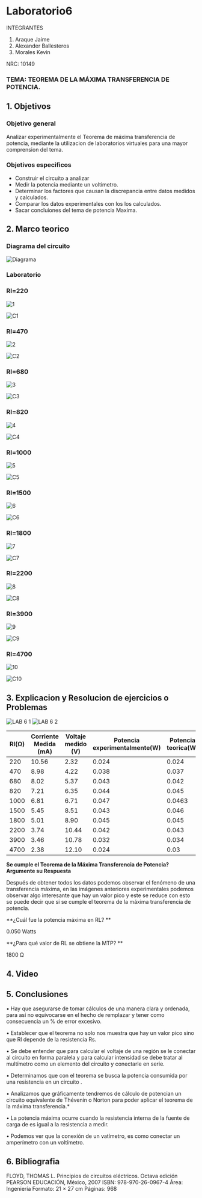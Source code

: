 # Laboratorio6
INTEGRANTES

1. Araque Jaime
2. Alexander Ballesteros
3. Morales Kevin

NRC: 10149
### TEMA:  TEOREMA DE LA MÁXIMA TRANSFERENCIA DE POTENCIA.
## 1. Objetivos
### Objetivo general

Analizar experimentalmente el Teorema de máxima transferencia de potencia, mediante la utilizacion de laboratorios virtuales para una mayor comprension del tema.


### Objetivos especificos

* Construir el circuito a analizar
* Medir la potencia mediante un voltimetro.
* Determinar los factores que causan la discrepancia entre datos medidos y calculados.
* Comparar los datos experimentales con los los calculados.
* Sacar concluiones del tema de potencia Maxima.




## 2. Marco teorico

### Diagrama del circuito
![Diagrama](https://user-images.githubusercontent.com/93224166/149448353-54302335-992c-4d17-bc17-afa5e326a937.png)

### Laboratorio

### Rl=220
![1](https://user-images.githubusercontent.com/93224166/149514555-ef349622-0fe8-4756-8efb-c465c7a63d7b.png)

![C1](https://user-images.githubusercontent.com/93951775/149524833-65d7c647-bcc9-42c4-967b-b227c6e3cd38.JPG)


### Rl=470
![2](https://user-images.githubusercontent.com/93224166/149435791-89dcf22f-9887-4877-8f06-231c28369443.png)

![C2](https://user-images.githubusercontent.com/93951775/149524847-a65e0e36-7d12-43bc-84f7-3f1a90babee6.JPG)

### Rl=680
![3](https://user-images.githubusercontent.com/93224166/149435794-d939d5e1-8d9f-4ce2-922d-03a8cadb63d1.png)

![C3](https://user-images.githubusercontent.com/93951775/149526331-c94ced73-f99e-4da9-bf73-dbd3f98a596c.JPG)

### Rl=820
![4](https://user-images.githubusercontent.com/93224166/149435797-4af980f0-3b01-47d8-9af1-0b9cf7e84821.png)

![C4](https://user-images.githubusercontent.com/93951775/149526340-d6adeeef-9bfb-4ec6-adf7-1cfb3a6afc99.JPG)

### Rl=1000
![5](https://user-images.githubusercontent.com/93224166/149522770-add1cf5d-50e7-4527-8a0c-d767c90f7e18.png)

![C5](https://user-images.githubusercontent.com/93951775/149524881-0b16dcd7-72c7-4444-aa78-fb359927e711.JPG)

### Rl=1500
![6](https://user-images.githubusercontent.com/93224166/149522824-ce858746-79d5-485d-8243-faa24d2462e4.png)

![C6](https://user-images.githubusercontent.com/93951775/149524885-8f089b5a-dca7-4530-b821-12e3bbb23880.JPG)

### Rl=1800
![7](https://user-images.githubusercontent.com/93224166/149522825-ca53c7ce-ac3d-4caa-bb34-fff60b9a3261.png)

![C7](https://user-images.githubusercontent.com/93951775/149524898-a40348f3-b53c-47d2-91be-c07df70a88c4.JPG)

### Rl=2200
![8](https://user-images.githubusercontent.com/93224166/149522816-44ece8f3-4316-4494-8a90-a666c699ad98.png)

![C8](https://user-images.githubusercontent.com/93951775/149524919-8106c93f-b904-429e-adbc-ae4d8ea6c2e4.JPG)

### Rl=3900
![9](https://user-images.githubusercontent.com/93224166/149522818-9b99925c-de48-499e-a144-3fce097de755.png)

![C9](https://user-images.githubusercontent.com/93951775/149524998-48df17be-af5c-45fa-b815-6995c9b03650.JPG)

### Rl=4700
![10](https://user-images.githubusercontent.com/93224166/149522821-bb214654-0adb-416d-9f44-171d55e6764f.png)

![C10](https://user-images.githubusercontent.com/93951775/149526375-6c65de9d-719c-4c12-af8a-d8a906d73a92.JPG)






## 3. Explicacion y Resolucion de ejercicios o Problemas

![LAB 6 1](https://user-images.githubusercontent.com/93951775/149522326-dddba019-a7fe-4ad8-b947-10deebf645ef.JPG)        ![LAB 6 2](https://user-images.githubusercontent.com/93951775/149522332-05dc2f58-9803-4fb1-86cc-56f0b14e41f0.JPG)


|Rl(Ω)|Corriente Medida (mA)|Voltaje medido (V)| Potencia experimentalmente(W)| Potencia teorica(W)|
|-------|----|---|---|----|
|220|10.56|2.32|0.024|0.024|
|470|8.98|4.22|0.038|0.037|
|680|8.02|5.37|0.043|0.042|
|820|7.21|6.35|0.044|0.045|
|1000|6.81|6.71|0.047|0.0463|
|1500|5.45|8.51|0.043|0.046|
|1800|5.01|8.90|0.045|0.045|
|2200|3.74|10.44|0.042|0.043|
|3900|3.46|10.78|0.032|0.034|
|4700|2.38|12.10|0.024|0.03|

**Se cumple el Teorema de la Máxima Transferencia de Potencia? Argumente su
Respuesta**

Después de obtener todos los datos podemos observar el fenómeno de una transferencia máxima, en las imágenes anteriores experimentales podemos observar algo interesante que hay un valor pico y este se reduce con esto se puede decir que si se cumple el teorema de la máxima transferencia de potencia. 

**¿Cuál fue la potencia máxima en RL? **

 0.050 Watts
 
**¿Para qué valor de RL se obtiene la MTP? ** 

1800 Ω


## 4. Video 
## 5. Conclusiones


•	Hay que asegurarse de tomar cálculos de una manera clara y ordenada, para así no equivocarse en el hecho de remplazar y tener como consecuencia un % de error excesivo.

•	Establecer que el teorema no solo nos muestra que hay un valor pico sino que Rl depende de la resistencia Rs.

•	Se debe entender que para calcular el voltaje de una región se le conectar al circuito en forma paralela y para calcular intensidad se debe tratar al multímetro como un elemento del circuito y conectarle en serie.

•	Determinamos que con el teorema se busca la potencia consumida por una resistencia en un circuito .

•	Analizamos que gráficamente tendremos de cálculo de potencian un circuito equivalente de Thévenin o Norton para poder aplicar el teorema de la máxima transferencia.*



•	 La potencia máxima ocurre cuando la resistencia interna de la fuente de carga de es igual a la resistencia a medir.

•	 Podemos ver que la conexión de un vatímetro, es como conectar un amperímetro con un voltímetro.







## 6. Bibliografia
FLOYD, THOMAS L. Principios de circuitos eléctricos. Octava edición PEARSON EDUCACIÓN, México, 2007 ISBN: 978-970-26-0967-4 Área: Ingeniería Formato: 21 × 27 cm Páginas: 968
